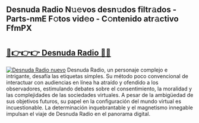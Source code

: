 ## Desnuda Radio N𝚞𝚎vos desn𝚞dos filtr𝚊dos - Parts-nmE F𝚘tos vid𝚎o - C𝚘ntenido atr𝚊ctivo FfmPX

# <h2><a href="http://mb0ufs.tromn.icu/?c=Desnuda+Radio">🔗👉👉👉 Desnuda Radio 🔗🔗</a></h2>

[![Desnuda Radio nuevo](https://i.imgur.com/pEAQMta.gif)](http://mb0ufs.tromn.icu/?c=Desnuda+Radio)
Desnuda Radio, un personaje complejo e intrigante, desafía las etiquetas simples. Su método poco convencional de interactuar con audiencias en línea ha atraído y ofendido a los observadores, estimulando debates sobre el consentimiento, la moralidad y las complejidades de las sociedades virtuales. A pesar de la ambigüedad de sus objetivos futuros, su papel en la configuración del mundo virtual es incuestionable. La determinación inquebrantable y el magnetismo innegable impulsan el viaje de Desnuda Radio en el panorama digital.
